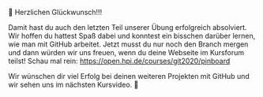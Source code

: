 🥳 Herzlichen Glückwunsch!!! 

Damit hast du auch den letzten Teil unserer Übung erfolgreich absolviert. Wir hoffen du hattest Spaß dabei und konntest ein bisschen darüber lernen, wie man mit GitHub arbeitet. Jetzt musst du nur noch den Branch mergen und dann würden wir uns freuen, wenn du deine Webseite im Kursforum teilst! Schau mal rein: https://open.hpi.de/courses/git2020/pinboard 

Wir wünschen dir viel Erfolg bei deinen weiteren Projekten mit GitHub und wir sehen uns im nächsten Kursvideo. 🤩
